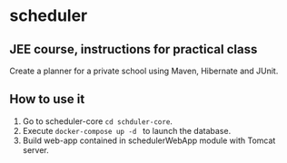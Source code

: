 # scheduler

## JEE course, instructions for practical class
Create a planner for a private school using Maven, Hibernate and JUnit.

## How to use it

1. Go to scheduler-core ```cd schduler-core```.
2. Execute ```docker-compose up -d ``` to launch the database.
3. Build web-app contained in schedulerWebApp module with Tomcat server.
